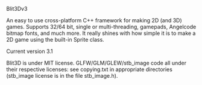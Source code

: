 Blit3Dv3

An easy to use cross-platform C++ framework for making 2D (and 3D) games. Supports 32/64 bit, single or multi-threading, gamepads, Angelcode bitmap fonts, and much more. It really shines with how simple it is to make a 2D game using the built-in Sprite class.

Current version 3.1

Blit3D is under MIT license. GLFW/GLM/GLEW/stb_image code all under their respective licenses:
see copying.txt in appropriate directories (stb_image license is in the file stb_image.h).